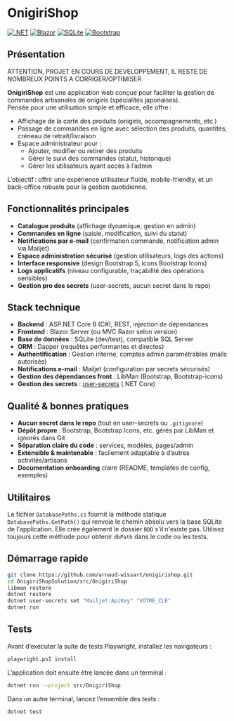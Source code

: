 # OnigiriShop

[![.NET](https://img.shields.io/badge/.NET-8.0-blue)](https://dotnet.microsoft.com/)
[![Blazor](https://img.shields.io/badge/Blazor-Server-purple)](https://dotnet.microsoft.com/apps/aspnet/web-apps/blazor)
[![SQLite](https://img.shields.io/badge/SQLite-DB-lightgrey)](https://sqlite.org/)
[![Bootstrap](https://img.shields.io/badge/Bootstrap-5.x-teal)](https://getbootstrap.com/)

## Présentation

ATTENTION, PROJET EN COURS DE DEVELOPPEMENT, IL RESTE DE NOMBREUX POINTS A CORRIGER/OPTIMISER

**OnigiriShop** est une application web conçue pour faciliter la gestion de commandes artisanales de onigiris (spécialités japonaises).  
Pensée pour une utilisation simple et efficace, elle offre :

- Affichage de la carte des produits (onigiris, accompagnements, etc.)
- Passage de commandes en ligne avec sélection des produits, quantités, créneau de retrait/livraison
- Espace administrateur pour :
  - Ajouter, modifier ou retirer des produits
  - Gérer le suivi des commandes (statut, historique)
  - Gérer les utilisateurs ayant accès à l’admin

L’objectif : offrir une expérience utilisateur fluide, mobile-friendly, et un back-office robuste pour la gestion quotidienne.

## Fonctionnalités principales

- **Catalogue produits** (affichage dynamique, gestion en admin)
- **Commandes en ligne** (saisie, modification, suivi du statut)
- **Notifications par e-mail** (confirmation commande, notification admin via Mailjet)
- **Espace administration sécurisé** (gestion utilisateurs, logs des actions)
- **Interface responsive** (design Bootstrap 5, icons Bootstrap Icons)
- **Logs applicatifs** (niveau configurable, traçabilité des opérations sensibles)
- **Gestion pro des secrets** (user-secrets, aucun secret dans le repo)


## Stack technique

- **Backend** : ASP.NET Core 8 (C#), REST, injection de dépendances
- **Frontend** : Blazor Server (ou MVC Razor selon version)
- **Base de données** : SQLite (dev/test), compatible SQL Server
- **ORM** : Dapper (requêtes performantes et directes)
- **Authentification** : Gestion interne, comptes admin paramétrables (mails autorisés)
- **Notifications e-mail** : Mailjet (configuration par secrets sécurisés)
- **Gestion des dépendances front** : LibMan (Bootstrap, Bootstrap-icons)
- **Gestion des secrets** : [user-secrets](https://learn.microsoft.com/fr-fr/aspnet/core/security/app-secrets) (.NET Core)


## Qualité & bonnes pratiques

- **Aucun secret dans le repo** (tout en user-secrets ou `.gitignore`)
- **Dépôt propre** : Bootstrap, Bootstrap Icons, etc. gérés par LibMan et ignorés dans Git
- **Séparation claire du code** : services, modèles, pages/admin
- **Extensible & maintenable** : facilement adaptable à d’autres activités/artisans
- **Documentation onboarding** claire (README, templates de config, exemples)

## Utilitaires

Le fichier `DatabasePaths.cs` fournit la méthode statique `DatabasePaths.GetPath()`
qui renvoie le chemin absolu vers la base SQLite de l'application. Elle crée
également le dossier `BDD` s'il n'existe pas. Utilisez toujours cette méthode
pour obtenir `dbPath` dans le code ou les tests.

## Démarrage rapide

```bash
git clone https://github.com/arnaud-wissart/onigirishop.git
cd OnigiriShopSolution/src/OnigiriShop
libman restore
dotnet restore
dotnet user-secrets set "Mailjet:ApiKey" "VOTRE_CLE"
dotnet run
```

## Tests

Avant d’exécuter la suite de tests Playwright, installez les navigateurs :
```bash
playwright.ps1 install
```

L’application doit ensuite être lancée dans un terminal :
```bash
dotnet run --project src/OnigiriShop
```
Dans un autre terminal, lancez l’ensemble des tests :
```bash
dotnet test
```
